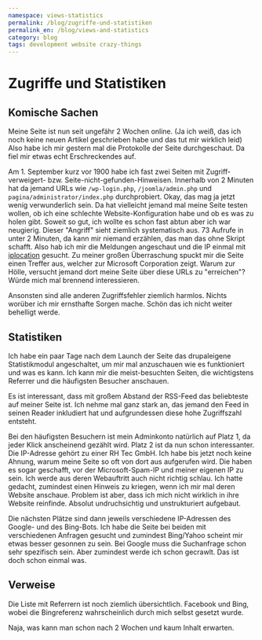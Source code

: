 ```yaml
---
namespace: views-statistics
permalink: /blog/zugriffe-und-statistiken
permalink_en: /blog/views-and-statistics
category: blog
tags: development website crazy-things
---
```


# Zugriffe und Statistiken

## Komische Sachen

Meine Seite ist nun seit ungefähr 2 Wochen online.
(Ja ich weiß, das ich noch keine neuen Artikel geschrieben habe und das tut mir wirklich leid)
Also habe ich mir gestern mal die Protokolle der Seite durchgeschaut.
Da fiel mir etwas echt Erschreckendes auf.

Am 1. September kurz vor 1900 habe ich fast zwei Seiten mit Zugriff-verweigert- bzw. Seite-nicht-gefunden-Hinweisen.
Innerhalb von 2 Minuten hat da jemand URLs wie `/wp-login.php`, `/joomla/admin.php` und `pagina/administrator/index.php` durchprobiert.
Okay, das mag ja jetzt wenig verwunderlich sein.
Da hat vielleicht jemand mal meine Seite testen wollen, ob ich eine schlechte Website-Konfiguration habe und ob es was zu holen gibt.
Soweit so gut, ich wollte es schon fast abtun aber ich war neugierig.
Dieser "Angriff" sieht ziemlich systematisch aus.
73 Aufrufe in unter 2 Minuten, da kann mir niemand erzählen, das man das ohne Skript schafft.
Also hab ich mir die Meldungen angeschaut und die IP einmal mit [iplocation][iplocation] gesucht.
Zu meiner großen Überraschung spuckt mir die Seite einen Treffer aus, welcher zur Microsoft Corporation zeigt.
Warum zur Hölle, versucht jemand dort meine Seite über diese URLs zu "erreichen"?
Würde mich mal brennend interessieren.

Ansonsten sind alle anderen Zugriffsfehler ziemlich harmlos.
Nichts worüber ich mir ernsthafte Sorgen mache.
Schön das ich nicht weiter behelligt werde.

[iplocation]: http://www.iplocation.net/

## Statistiken

Ich habe ein paar Tage nach dem Launch der Seite das drupaleigene Statistikmodul angeschaltet, um mir mal anzuschauen wie es funktioniert und was es kann.
Ich kann mir die meist-besuchten Seiten, die wichtigstens Referrer und die häufigsten Besucher anschauen.

Es ist interessant, dass mit großem Abstand der RSS-Feed das beliebteste auf meiner Seite ist.
Ich nehme mal ganz stark an, das jemand den Feed in seinen Reader inkludiert hat und aufgrundessen diese hohe Zugriffszahl entsteht.

Bei den häufigsten Besuchern ist mein Adminkonto natürlich auf Platz 1, da jeder Klick anscheinend gezählt wird.
Platz 2 ist da nun schon interessanter.
Die IP-Adresse gehört zu einer RH Tec GmbH.
Ich habe bis jetzt noch keine Ahnung, warum meine Seite so oft von dort aus aufgerufen wird.
Die haben es sogar geschafft, vor der Microsoft-Spam-IP und meiner eigenen IP zu sein.
Ich werde aus deren Webauftritt auch nicht richtig schlau.
Ich hatte gedacht, zumindest einen Hinweis zu kriegen, wenn ich mir mal deren Website anschaue.
Problem ist aber, dass ich mich nicht wirklich in ihre Website reinfinde.
Absolut undruchsichtig und unstrukturiert aufgebaut.

Die nächsten Plätze sind dann jeweils verschiedene IP-Adressen des Google- und des Bing-Bots.
Ich habe die Seite bei beiden mit verschiedenen Anfragen gesucht und zumindest Bing/Yahoo scheint mir etwas besser gesonnen zu sein.
Bei Google muss die Suchanfrage schon sehr spezifisch sein.
Aber zumindest werde ich schon gecrawlt.
Das ist doch schon einmal was.

## Verweise

Die Liste mit Referrern ist noch ziemlich übersichtlich.
Facebook und Bing, wobei die Bingreferenz wahrscheinlich durch mich selbst gesetzt wurde.

Naja, was kann man schon nach 2 Wochen und kaum Inhalt erwarten.
